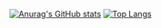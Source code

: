 <!--
**SunniestJune/SunniestJune** is a ✨ _special_ ✨ repository because its `README.md` (this file) appears on your GitHub profile.

Here are some ideas to get you started:

- 🔭 I’m currently working on ...
- 🌱 I’m currently learning ...
- 👯 I’m looking to collaborate on ...
- 🤔 I’m looking for help with ...
- 💬 Ask me about ...
- 📫 How to reach me: ...
- 😄 Pronouns: ...
- ⚡ Fun fact: ...
-->
[![Anurag's GitHub stats](https://github-readme-stats.vercel.app/api?username=SunniestJune&count_private=true&show_icons=true&include_all_commits=true&custom_title=My%20%Stats&bg_color=25,151515,000000&title_color=ff751a&border_color=ff751a&icon_color=ff751a&text_color=eeeeee)](https://github.com/anuraghazra/github-readme-stats)
[![Top Langs](https://github-readme-stats.vercel.app/api/top-langs/?username=SunniestJune&layout=compact&bg_color=25,151515,000000&title_color=ff751a&border_color=ff751a&icon_color=ff751a&text_color=eeeeee)](https://github.com/anuraghazra/github-readme-stats)

